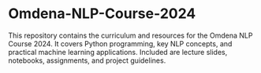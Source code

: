 # Omdena-NLP-Course-2024
This repository contains the curriculum and resources for the Omdena NLP Course 2024. It covers Python programming, key NLP concepts, and practical machine learning applications. Included are lecture slides, notebooks, assignments, and project guidelines.
